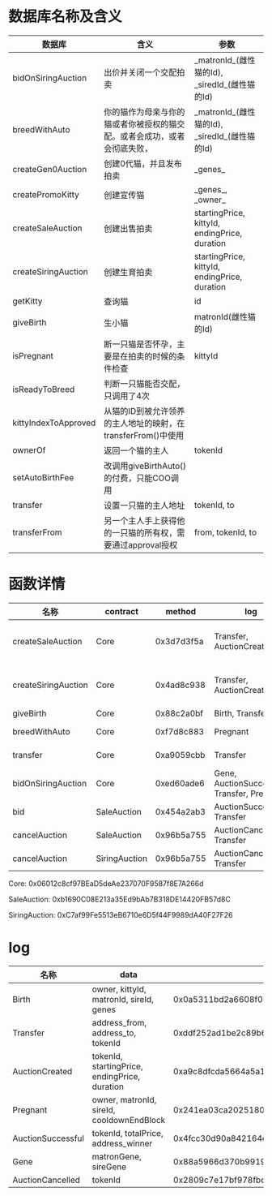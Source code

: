 # 数据库名称及含义

| 数据库              | 含义                                                         | 参数                                             |
| ------------------- | ------------------------------------------------------------ | ------------------------------------------------ |
| bidOnSiringAuction  | 出价并关闭一个交配拍卖                                       | \_matronId\_(雌性猫的Id), \_siredId_(雌性猫的Id) |
| breedWithAuto       | 你的猫作为母亲与你的猫或者你被授权的猫交配。或者会成功，或者会彻底失败， | \_matronId\_(雌性猫的Id), \_siredId_(雌性猫的Id) |
| createGen0Auction   | 创建0代猫，并且发布拍卖                                      | \_genes\_                                        |
| createPromoKitty    | 创建宣传猫                                                   | \_genes\_, \_owner\_                             |
| createSaleAuction   | 创建出售拍卖                                                 | startingPrice, kittyId, endingPrice, duration    |
| createSiringAuction | 创建生育拍卖                                                 | startingPrice, kittyId, endingPrice, duration    |
| getKitty            | 查询猫                                                       |                    id                              |
|giveBirth|生小猫|matronId(雌性猫的Id)|
|isPregnant|断一只猫是否怀孕，主要是在拍卖的时候的条件检查|kittyId|
|isReadyToBreed|判断一只猫能否交配，只调用了4次||
|kittyIndexToApproved|从猫的ID到被允许领养的主人地址的映射，在transferFrom()中使用||
|ownerOf|返回一个猫的主人|tokenId|
|setAutoBirthFee|改调用giveBirthAuto()的付费，只能COO调用||
|transfer|设置一只猫的主人地址|tokenId, to|
|transferFrom|另一个主人手上获得他的一只猫的所有权，需要通过approval授权|from, tokenId, to|







# 函数详情

| 名称              | contract | method | log | data                                          |
| ----------------- | -------- | ------------ | --------------------------------------------- | --------------------------------------------- |
| createSaleAuction | Core     | 0x3d7d3f5a   | Transfer, AuctionCreated                     | kittyId, startingPrice, endingPrice, duration |
|createSiringAuction|Core|0x4ad8c938|Transfer, AuctionCreated|kittyId, startingPrice, endingPrice, duration|
|giveBirth|Core|0x88c2a0bf| Birth, Transfer                              |matronId|
|breedWithAuto|Core|0xf7d8c883|Pregnant|matronId, sireId|
|transfer|Core|0xa9059cbb|Transfer|address_to, tokenId|
|bidOnSiringAuction|Core|0xed60ade6|Gene, AuctionSuccessful,  Transfer, Pregnant|sireId, matronId|
|bid|SaleAuction|0x454a2ab3|AuctionSuccessful, Transfer|tokenId|
|cancelAuction|SaleAuction|0x96b5a755|AuctionCancelled, Transfer|tokenId|
|cancelAuction|SiringAuction|0x96b5a755|AuctionCancelled, Transfer|tokenId|

Core: 0x06012c8cf97BEaD5deAe237070F9587f8E7A266d

SaleAuction: 0xb1690C08E213a35Ed9bAb7B318DE14420FB57d8C

SiringAuction: 0xC7af99Fe5513eB6710e6D5f44F9989dA40F27F26



# log
| 名称              | data                                          | topic |
| ----------------- | --------------------------------------------- | ------------ |
|Birth|owner, kittyId, matronId, sireId, genes|0x0a5311bd2a6608f08a180df2ee7c5946819a649b204b554bb8e39825b2c50ad5|
|Transfer|address_from, address_to, tokenId| 0xddf252ad1be2c89b69c2b068fc378daa952ba7f163c4a11628f55a4df523b3ef |
|AuctionCreated|tokenId, startingPrice, endingPrice, duration| 0xa9c8dfcda5664a5a124c713e386da27de87432d5b668e79458501eb296389ba7 |
|Pregnant|owner, matronId,  sireId, cooldownEndBlock| 0x241ea03ca20251805084d27d4440371c34a0b85ff108f6bb5611248f73818b80 |
|AuctionSuccessful|tokenId,  totalPrice, address_winner| 0x4fcc30d90a842164dd58501ab874a101a3749c3d4747139cefe7c876f4ccebd2 |
|Gene|matronGene, sireGene|0x88a5966d370b9919b20f3e2c13ff65706f196a4e32cc2c12bf57088f88525874|
|AuctionCancelled|tokenId|0x2809c7e17bf978fbc7194c0a694b638c4215e9140cacc6c38ca36010b45697df|